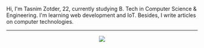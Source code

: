 Hi, I'm Tasnim Zotder, 22, currently studying B. Tech in Computer Science & Engineering. I'm learning web development and IoT. Besides, I write articles on computer technologies.

---

<p align="center">
    <a href="https://github.com/tasnimzotder" ><img src="https://github-readme-stats.vercel.app/api?username=tasnimzotder&show_icons=true"></a>
</p>
